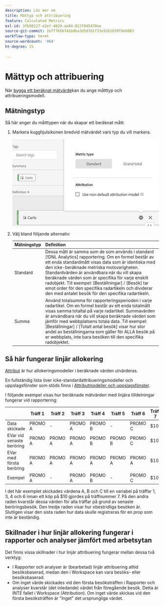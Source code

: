 ```yaml
---
description: Läs mer om
title: Mättyp och attribuering
feature: Calculated Metrics
exl-id: 3fb98227-e2ef-4829-ae84-812f845470ee
source-git-commit: 2eff7656741bdba3d5d7d1f33e9261b59f8e6083
workflow-type: tm+mt
source-wordcount: '464'
ht-degree: 1%

---
```


# Mättyp och attribuering

När [bygga ett beräknat mätvärde](/help/components/c-calcmetrics/c-workflow/cm-workflow/c-build-metrics/cm-build-metrics.md)kan du ange måtttyp och attribueringsmodell.

## Mätningstyp

Så här anger du måtttypen när du skapar ett beräknat mått:

1. Markera kugghjulsikonen bredvid mätvärdet vars typ du vill markera.

   ![](assets/cm_type_alloc.png)

1. Välj bland följande alternativ:

   | Mätningstyp | Definition |
   |---|---|
   | Standard | Dessa mått är samma som de som används i standard [!DNL Analytics] rapportering. Om en formel består av ett enda standardmått visas data som är identiska med den icke-beräknade metriska motsvarigheten. Standardvärden är användbara när du vill skapa beräknade värden som är specifika för varje enskilt radobjekt. Till exempel: [Beställningar] / [Besök] tar emot order för den specifika radartikeln och dividerar den med antalet besök för den specifika radartikeln. |
   | Summa | Använd totalsumma för rapporteringsperioden i varje radartikel. Om en formel består av ett enda totalmått visas samma totaltal på varje radartikel. Summavärden är användbara när du vill skapa beräknade värden som jämför med webbplatsens totala data. Till exempel: [Beställningar] / [Totalt antal besök] visar hur stor andel av beställningarna som gäller för ALLA besök på er webbplats, inte bara besöken till den specifika radobjektet. |

## Så här fungerar linjär allokering

[Attribut](/help/analyze/analysis-workspace/attribution/overview.md) är hur allokeringsmodeller i beräknade värden utvärderas.

En fullständig lista över icke-standardattribueringsmodeller och uppslagsfönster som stöds finns i [Attributmodeller och uppslagsfönster](/help/analyze/analysis-workspace/attribution/models.md).

I följande exempel visas hur beräknade mätvärden med linjära tilldelningar fungerar vid rapportering:

| | Träff 1 | Träff 2 | Träff 3 | Träff 4 | Träff 5 | Träff 6 | Träff 7 |
|--- |--- |--- |--- |--- |--- |--- |--- |
| Data skickade | PROMO A | - | PROMO A | PROMO B | - | PROMO C | $10 |
| EVar vid senaste beröring | PROMO A | PROMO A | PROMO A | PROMO B | PROMO B | PROMO C | $10 |
| EVar med första beröring | PROMO A | PROMO A | PROMO A | PROMO A | PROMO A | PROMO A | $10 |
| Exempel | PROMO A | - | PROMO A | PROMO B | - | PROMO C | $10 |

I det här exemplet skickades värdena A, B och C till en variabel på träffar 1, 3, 4 och 6 innan ett köp på $10 gjordes på träffnummer 7. På den andra raden kvarstår dessa värden för alla träffar på grund av senaste beröringsbesök. Den tredje raden visar hur obestridliga besöken är. Slutligen visar den sista raden hur data skulle registreras för en prop som inte är beständig.

## Skillnader i hur linjär allokering fungerar i rapporter och analyser jämfört med arbetsytan

Det finns vissa skillnader i hur linjär attribuering fungerar mellan dessa två verktyg:

* I Rapporter och analyser är (bearbetad) linjär attribuering alltid besöksbaserad, medan den i Workspace kan vara besöks- eller besöksbaserad.
* Om inget värde skickades vid den första besöksträffen i Rapporter och analyser kvarstår (det inledande) värdet från föregående besök. Detta är INTE fallet i Workspace (Attribution). Om inget värde skickas vid den första besöksträffen är &quot;Inget&quot; det ursprungliga värdet.
